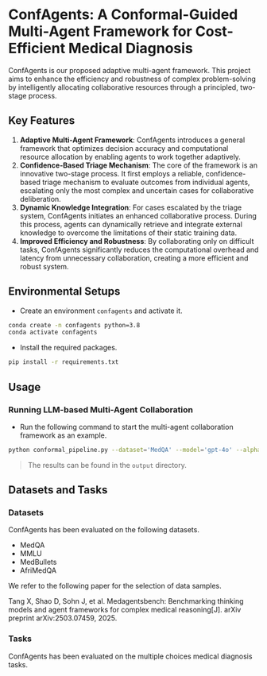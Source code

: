 # ConfAgents: A Conformal-Guided Multi-Agent Framework for Cost-Efficient Medical Diagnosis

ConfAgents is our proposed adaptive multi-agent framework. This project aims to enhance the efficiency and robustness of complex problem-solving by intelligently allocating collaborative resources through a principled, two-stage process.

## **Key Features**

1. **Adaptive Multi-Agent Framework**: ConfAgents introduces a general framework that optimizes decision accuracy and computational resource allocation by enabling agents to work together adaptively.
2. **Confidence-Based Triage Mechanism**: The core of the framework is an innovative two-stage process. It first employs a reliable, confidence-based triage mechanism to evaluate outcomes from individual agents, escalating only the most complex and uncertain cases for collaborative deliberation.
3. **Dynamic Knowledge Integration**: For cases escalated by the triage system, ConfAgents initiates an enhanced collaborative process. During this process, agents can dynamically retrieve and integrate external knowledge to overcome the limitations of their static training data.
4. **Improved Efficiency and Robustness**: By collaborating only on difficult tasks, ConfAgents significantly reduces the computational overhead and latency from unnecessary collaboration, creating a more efficient and robust system. 

## Environmental Setups

- Create an environment `confagents` and activate it.

```bash
conda create -n confagents python=3.8
conda activate confagents
```

- Install the required packages.

```bash
pip install -r requirements.txt
```

## Usage

### Running LLM-based Multi-Agent Collaboration

- Run the following command to start the multi-agent collaboration framework as an example.

```bash
python conformal_pipeline.py --dataset='MedQA' --model='gpt-4o' --alpha=0.2
```

> The results can be found in the `output` directory.

## Datasets and Tasks

### Datasets

ConfAgents has been evaluated on the following datasets. 

- MedQA
- MMLU
- MedBullets
- AfriMedQA

We refer to the following paper for the selection of data samples.

Tang X, Shao D, Sohn J, et al. Medagentsbench: Benchmarking thinking models and agent frameworks for complex medical reasoning[J]. arXiv preprint arXiv:2503.07459, 2025.

### Tasks

ConfAgents has been evaluated on the multiple choices medical diagnosis tasks.
